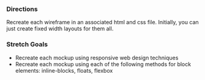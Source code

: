 ### Directions

Recreate each wireframe in an associated html and css file. Initially, you can just create fixed width layouts for them all.

### Stretch Goals

 - Recreate each mockup using responsive web design techniques
 - Recreate each mockup using each of the following methods for block elements: inline-blocks, floats, flexbox
